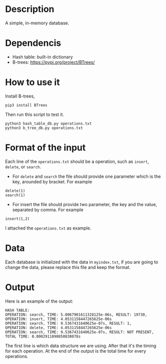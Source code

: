 # Description
A simple, in-memory database.

# Dependencis
* Hash table: built-in dictionary
* B-trees: https://pypi.org/project/BTrees/
# How to use it
Install B-trees,
```
pip3 install BTrees
```
Then run this script to test it.
```
python3 hash_table_db.py operations.txt
python3 b_tree_db.py operations.txt
```
# Format of the input
Each line of the `operations.txt` should be a operation, such as `insert`, `delete`, or `search`.  
* For `delete` and `search` the file should provide one parameter which is the key, arounded by bracket. For example
```
delete(1)
search(1)
```
* For insert the file should provide two parameter, the key and the value, separated by comma. For example
```
insert(1,2)
```
I attached the `operations.txt` as example.
# Data
Each database is initialized with the data in `myindex.txt`, if you are going to change the data, please replace this file and keep the format.
# Output
Here is an example of the output:
```
HASH TABLE:
OPERATION: search, TIME: 5.0067901611328125e-06s, RESULT: 19730, 
OPERATION: insert, TIME: 4.0531158447265625e-06s
OPERATION: search, TIME: 9.5367431640625e-07s, RESULT: 1, 
OPERATION: delete, TIME: 4.0531158447265625e-06s
OPERATION: search, TIME: 9.5367431640625e-07s, RESULT: NOT PRESENT, 
TOTAL TIME: 0.0002911090850830078s
```
The first line is which data structure we are using. After that it's the timing for each operation. At the end of the output is the total time for every operations.